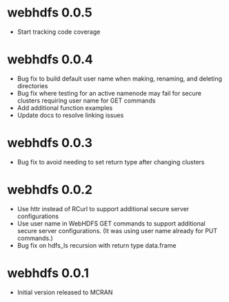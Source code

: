 # webhdfs 0.0.5

* Start tracking code coverage

# webhdfs 0.0.4

* Bug fix to build default user name when making, renaming, and deleting directories 
* Bug fix where testing for an active namenode may fail for secure clusters requiring user name for GET commands 
* Add additional function examples
* Update docs to resolve linking issues

# webhdfs 0.0.3

* Bug fix to avoid needing to set return type after changing clusters

# webhdfs 0.0.2

* Use httr instead of RCurl to support additional secure server configurations
* Use user name in WebHDFS GET commands to support additional secure server configurations.  (It was using user name already for PUT commands.)
* Bug fix on hdfs_ls recursion with return type data.frame

# webhdfs 0.0.1

* Initial version released to MCRAN

